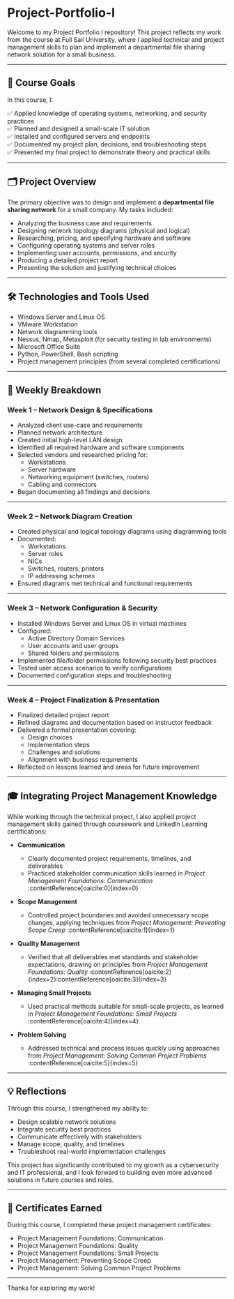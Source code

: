 # Project-Portfolio-I
Welcome to my Project Portfolio I repository! This project reflects my work from the course at Full Sail University, where I applied technical and project management skills to plan and implement a departmental file sharing network solution for a small business.

---

## 🎯 Course Goals

In this course, I:

✅ Applied knowledge of operating systems, networking, and security practices  
✅ Planned and designed a small-scale IT solution  
✅ Installed and configured servers and endpoints  
✅ Documented my project plan, decisions, and troubleshooting steps  
✅ Presented my final project to demonstrate theory and practical skills

---

## 🗂️ Project Overview

The primary objective was to design and implement a **departmental file sharing network** for a small company. My tasks included:

- Analyzing the business case and requirements
- Designing network topology diagrams (physical and logical)
- Researching, pricing, and specifying hardware and software
- Configuring operating systems and server roles
- Implementing user accounts, permissions, and security
- Producing a detailed project report
- Presenting the solution and justifying technical choices

---

## 🛠️ Technologies and Tools Used

- Windows Server and Linux OS
- VMware Workstation
- Network diagramming tools
- Nessus, Nmap, Metasploit (for security testing in lab environments)
- Microsoft Office Suite
- Python, PowerShell, Bash scripting
- Project management principles (from several completed certifications)

---

## 🚀 Weekly Breakdown

### Week 1 – Network Design & Specifications

- Analyzed client use-case and requirements
- Planned network architecture
- Created initial high-level LAN design
- Identified all required hardware and software components
- Selected vendors and researched pricing for:
  - Workstations
  - Server hardware
  - Networking equipment (switches, routers)
  - Cabling and connectors
- Began documenting all findings and decisions

---

### Week 2 – Network Diagram Creation

- Created physical and logical topology diagrams using diagramming tools
- Documented:
  - Workstations
  - Server roles
  - NICs
  - Switches, routers, printers
  - IP addressing schemes
- Ensured diagrams met technical and functional requirements

---

### Week 3 – Network Configuration & Security

- Installed Windows Server and Linux OS in virtual machines
- Configured:
  - Active Directory Domain Services
  - User accounts and user groups
  - Shared folders and permissions
- Implemented file/folder permissions following security best practices
- Tested user access scenarios to verify configurations
- Documented configuration steps and troubleshooting

---

### Week 4 – Project Finalization & Presentation

- Finalized detailed project report
- Refined diagrams and documentation based on instructor feedback
- Delivered a formal presentation covering:
  - Design choices
  - Implementation steps
  - Challenges and solutions
  - Alignment with business requirements
- Reflected on lessons learned and areas for future improvement

---

## 🎓 Integrating Project Management Knowledge

While working through the technical project, I also applied project management skills gained through coursework and LinkedIn Learning certifications:

- **Communication**  
  - Clearly documented project requirements, timelines, and deliverables  
  - Practiced stakeholder communication skills learned in _Project Management Foundations: Communication_ :contentReference[oaicite:0]{index=0}

- **Scope Management**  
  - Controlled project boundaries and avoided unnecessary scope changes, applying techniques from _Project Management: Preventing Scope Creep_ :contentReference[oaicite:1]{index=1}

- **Quality Management**  
  - Verified that all deliverables met standards and stakeholder expectations, drawing on principles from _Project Management Foundations: Quality_ :contentReference[oaicite:2]{index=2}:contentReference[oaicite:3]{index=3}

- **Managing Small Projects**  
  - Used practical methods suitable for small-scale projects, as learned in _Project Management Foundations: Small Projects_ :contentReference[oaicite:4]{index=4}

- **Problem Solving**  
  - Addressed technical and process issues quickly using approaches from _Project Management: Solving Common Project Problems_ :contentReference[oaicite:5]{index=5}

---

## 💡 Reflections

Through this course, I strengthened my ability to:

- Design scalable network solutions
- Integrate security best practices
- Communicate effectively with stakeholders
- Manage scope, quality, and timelines
- Troubleshoot real-world implementation challenges

This project has significantly contributed to my growth as a cybersecurity and IT professional, and I look forward to building even more advanced solutions in future courses and roles.

---

## 📄 Certificates Earned

During this course, I completed these project management certificates:

- Project Management Foundations: Communication
- Project Management Foundations: Quality
- Project Management Foundations: Small Projects
- Project Management: Preventing Scope Creep
- Project Management: Solving Common Project Problems

---

Thanks for exploring my work!


